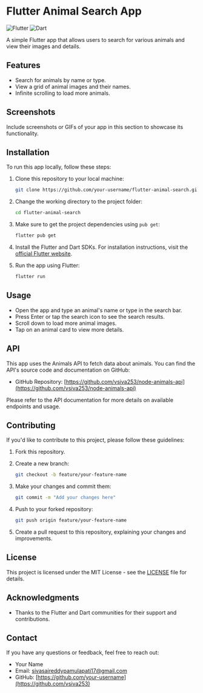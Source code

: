 
# Flutter Animal Search App

![Flutter](https://img.shields.io/badge/Flutter-v2.5-blue.svg)
![Dart](https://img.shields.io/badge/Dart-v2.14-green.svg)

A simple Flutter app that allows users to search for various animals and view their images and details.

## Features

- Search for animals by name or type.
- View a grid of animal images and their names.
- Infinite scrolling to load more animals.

## Screenshots

Include screenshots or GIFs of your app in this section to showcase its functionality.

## Installation

To run this app locally, follow these steps:

1. Clone this repository to your local machine:

   ```bash
   git clone https://github.com/your-username/flutter-animal-search.git
   ```

2. Change the working directory to the project folder:

   ```bash
   cd flutter-animal-search
   ```

3. Make sure to get the project dependencies using `pub get`:

   ```bash
   flutter pub get
   ```

4. Install the Flutter and Dart SDKs. For installation instructions, visit the [official Flutter website](https://flutter.dev/docs/get-started/install).

5. Run the app using Flutter:

   ```bash
   flutter run
   ```

## Usage

- Open the app and type an animal's name or type in the search bar.
- Press Enter or tap the search icon to see the search results.
- Scroll down to load more animal images.
- Tap on an animal card to view more details.

## API

This app uses the Animals API to fetch data about animals. You can find the API's source code and documentation on GitHub:

- GitHub Repository: [https://github.com/vsiva253/node-animals-api](https://github.com/vsiva253/node-animals-api)

Please refer to the API documentation for more details on available endpoints and usage.

## Contributing

If you'd like to contribute to this project, please follow these guidelines:

1. Fork this repository.

2. Create a new branch:

   ```bash
   git checkout -b feature/your-feature-name
   ```

3. Make your changes and commit them:

   ```bash
   git commit -m "Add your changes here"
   ```

4. Push to your forked repository:

   ```bash
   git push origin feature/your-feature-name
   ```

5. Create a pull request to this repository, explaining your changes and improvements.

## License

This project is licensed under the MIT License - see the [LICENSE](LICENSE) file for details.

## Acknowledgments

- Thanks to the Flutter and Dart communities for their support and contributions.

## Contact

If you have any questions or feedback, feel free to reach out:

- Your Name
- Email: sivasaireddypamulapati17@gmail.com
- GitHub: [https://github.com/your-username](https://github.com/vsiva253)

